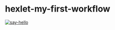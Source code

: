 # hexlet-my-first-workflow
[![say-hello](https://github.com/Ksuniqum23/hexlet-my-first-workflow/actions/workflows/say-hello.yml/badge.svg)](https://github.com/Ksuniqum23/hexlet-my-first-workflow/actions/workflows/say-hello.yml)